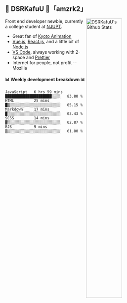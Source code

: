 ## 🍥 DSRKafuU 🍥「amzrk2」

<img align="right" alt="DSRKafuU's Github Stats" width="48%" src="https://github-readme-stats.vercel.app/api?username=amzrk2&count_private=true&show_icons=true&title_color=7793cc&icon_color=7793cc&text_color=595858&bg_color=ffffff" />

Front end developer newbie, currently a college student at [NJUPT](https://www.njupt.edu.cn).

- Great fan of [Kyoto Animation](https://www.kyotoanimation.co.jp)
- [Vue.js](https://vuejs.org), [React.js](https://reactjs.org), and a little bit of [Node.js](https://nodejs.org)
- [VS Code](https://code.visualstudio.com), always working with 2-space and [Prettier](https://prettier.io)
- Internet for people, not profit -- Mozilla

#### :bar_chart: Weekly development breakdown :bar_chart:

<!--START_SECTION:waka-->
```text
JavaScript   6 hrs 59 mins   █████████████████████░░░░   83.80 % 
HTML         25 mins         █▒░░░░░░░░░░░░░░░░░░░░░░░   05.15 % 
Markdown     17 mins         █░░░░░░░░░░░░░░░░░░░░░░░░   03.43 % 
SCSS         14 mins         ▓░░░░░░░░░░░░░░░░░░░░░░░░   02.87 % 
EJS          9 mins          ▒░░░░░░░░░░░░░░░░░░░░░░░░   01.80 % 
```
<!--END_SECTION:waka-->
